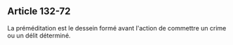 Article 132-72
----
La préméditation est le dessein formé avant l'action de commettre un crime ou un
délit déterminé.
